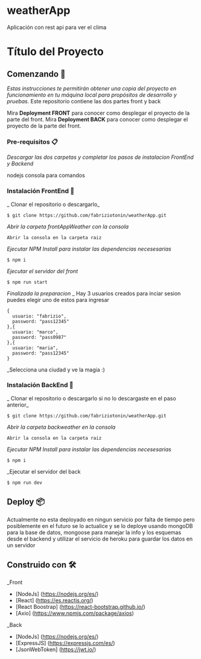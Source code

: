 # weatherApp
Aplicación con rest api para ver el clima
# Título del Proyecto

## Comenzando 🚀

_Estas instrucciones te permitirán obtener una copia del proyecto en funcionamiento en tu máquina local para propósitos de desarrollo y pruebas._ Este repositorio contiene las dos partes front y back

Mira **Deployment FRONT** para conocer como desplegar el proyecto de la parte del front.
Mira **Deployment BACK** para conocer como desplegar el proyecto de la parte del front.

### Pre-requisitos 📋

_Descargar las dos carpetas y completar los pasos de instalacion FrontEnd y Backend_


nodejs
consola para comandos


### Instalación FrontEnd 🔧

_ Clonar el repositorio o descargarlo_

```
$ git clone https://github.com/fabriziotonin/weatherApp.git
```

_Abrir la carpeta frontAppWeather con la consola_

```
Abrir la consola en la carpeta raiz
```
_Ejecutar NPM Install para instalar las dependencias necesesarias_

```
$ npm i
```
_Ejecutar el servidor del front_

```
$ npm run start
```

_Finalizada la preparacion_
_ Hay 3 usuarios creados para inciar sesion puedes elegir uno de estos para ingresar

```
{
  usuario: "fabrizio",
  password: "pass12345"
},{
  usuario: "marco",
  password: "pass0987"
},{
  usuario: "maria",
  password: "pass12345"
}
```
_Selecciona una ciudad y ve la magia :)

### Instalación BackEnd 🔧

_ Clonar el repositorio o descargarlo si no lo descargaste en el paso anterior_

```
$ git clone https://github.com/fabriziotonin/weatherApp.git
```

_Abrir la carpeta backweather en la consola_

```
Abrir la consola en la carpeta raiz
```
_Ejecutar NPM Install para instalar las dependencias necesesarias_

```
$ npm i
```
_Ejecutar el servidor del back

```
$ npm run dev
```
## Deploy 📦
Actualmente no esta deployado en ningun servicio por falta de tiempo pero posiblemente en el futuro se lo actualice y se lo deploye usando mongoDB para la base de datos, mongoose para manejar la info y los esquemas desde el backend y utilizar el servicio de heroku para guardar los datos en un servidor
## Construido con 🛠️

_Front

* [NodeJs] (https://nodejs.org/es/)
* [React] (https://es.reactjs.org/)
* [React Boostrap] (https://react-bootstrap.github.io/)
* [Axio] (https://www.npmjs.com/package/axios)

_Back

* [NodeJs] (https://nodejs.org/es/)
* [ExpressJS] (https://expressjs.com/es/)
* [JsonWebToken] (https://jwt.io/)
